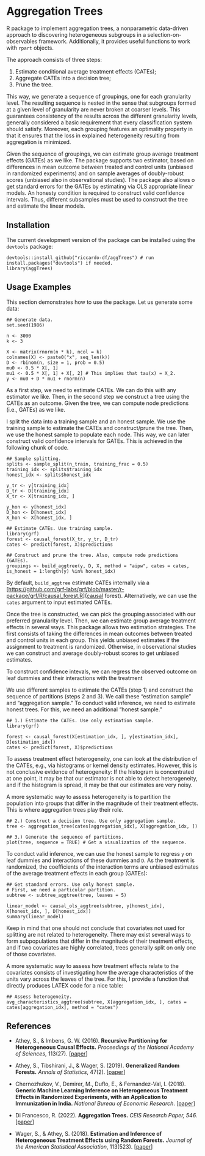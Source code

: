 # Aggregation Trees
R package to implement aggregation trees, a nonparametric data-driven approach to discovering heterogeneous subgroups in a selection-on-observables framework. Additionally, it provides useful functions to work with `rpart` objects.

The approach consists of three steps:

1. Estimate conditional average treatment effects (CATEs);
2. Aggregate CATEs into a decision tree;
3. Prune the tree.

This way, we generate a sequence of groupings, one for each granularity level. The resulting sequence is nested in the sense that subgroups formed at a given
level of granularity are never broken at coarser levels. This guarantees consistency of the results across the different granularity levels, generally considered a basic requirement that every classification system should satisfy. Moreover, each grouping features an optimality property in that it ensures that the loss in
explained heterogeneity resulting from aggregation is minimized.

Given the sequence of groupings, we can estimate group average treatment effects (GATEs) as we like. The package supports two estimator, based on differences in mean outcome between treated and control units (unbiased in randomized experiments) and on sample averages of doubly-robust scores (unbiased also in observational studies). The package also allows o get standard errors for the GATEs by estimating via OLS appropriate linear models. An honesty condition is required to construct valid confidence intervals. Thus, different subsamples must be used to construct the tree and estimate the linear models. 

## Installation  
The current development version of the package can be installed using the `devtools` package:

```
devtools::install_github("riccardo-df/aggTrees") # run install.packages("devtools") if needed.
library(aggTrees)
```

## Usage Examples
This section demonstrates how to use the package. Let us generate some data:

```
## Generate data.
set.seed(1986)

n <- 3000
k <- 3

X <- matrix(rnorm(n * k), ncol = k)
colnames(X) <- paste0("x", seq_len(k))
D <- rbinom(n, size = 1, prob = 0.5)
mu0 <- 0.5 * X[, 1]
mu1 <- 0.5 * X[, 1] + X[, 2] # This implies that tau(x) = X_2.
y <- mu0 + D * mu1 + rnorm(n)
```

As a first step, we need to estimate CATEs. We can do this with any estimator we like. Then, in the second step we construct a tree using the CATEs as an outcome. Given the tree, we can compute node predictions (i.e., GATEs) as we like.

I split the data into a training sample and an honest sample. We use the training sample to estimate the CATEs and construct/prune the tree. Then, we use the honest sample to populate each node. This way, we can later construct valid confidence intervals for GATEs. This is achieved in the following chunk of code.

```
## Sample splitting.
splits <- sample_split(n_train, training_frac = 0.5)
training_idx <- splits$training_idx
honest_idx <- splits$honest_idx

y_tr <- y[training_idx]
D_tr <- D[training_idx]
X_tr <- X[training_idx, ]

y_hon <- y[honest_idx]
D_hon <- D[honest_idx]
X_hon <- X[honest_idx, ]

## Estimate CATEs. Use training sample. 
library(grf)
forest <- causal_forest(X_tr, y_tr, D_tr) 
cates <- predict(forest, X)$predictions

## Construct and prune the tree. Also, compute node predictions (GATEs).
groupings <- build_aggtree(y, D, X, method = "aipw", cates = cates, is_honest = 1:length(y) %in% honest_idx)
```

By default, `build_aggtree` estimate CATEs internally via a [https://github.com/grf-labs/grf/blob/master/r-package/grf/R/causal_forest.R](causal forest). Alternatively, we can use the `cates` argument to input estimated CATEs. 



Once the tree is constructed, we can pick the grouping associated with our preferred granularity level. Then, we can estimate group average treatment effects in several ways. This package allows two estimation strategies. The first consists of taking the differences in mean outcomes between treated and control units in each group. This yields unbiased estimates if the assignment to treatment is randomized. Otherwise, in observational studies we can construct and average doubly-robust scores to get unbiased estimates.

To construct confidence intevals, we can regress the observed outcome on leaf dummies and their interactions with the treatment

We use different samples to estimate the CATEs (step 1) and construct the sequence of partitions (steps 2 and 3). We call these “estimation sample” and “aggregation sample.” To conduct valid inference, we need to estimate honest trees. For this, we need an additional “honest sample.”



  



```
## 1.) Estimate the CATEs. Use only estimation sample.
library(grf)

forest <- causal_forest(X[estimation_idx, ], y[estimation_idx], D[estimation_idx])
cates <- predict(forest, X)$predictions
```

To assess treatment effect heterogeneity, one can look at the distribution of the CATEs, e.g., via histograms or kernel density estimates. However, this is not conclusive evidence of heterogeneity: If the histogram is concentrated at one point, it may be that our estimator is not able to detect heterogeneity, and if the histogram is spread, it may be that our estimates are very noisy. 

A more systematic way to assess heterogeneity is to partition the population into groups that differ in the magnitude of their treatment effects. This is where aggregation trees play their role. 

```
## 2.) Construct a decision tree. Use only aggregation sample.
tree <- aggregation_tree(cates[aggregation_idx], X[aggregation_idx, ])

## 3.) Generate the sequence of partitions.
plot(tree, sequence = TRUE) # Get a visualization of the sequence.
```

To conduct valid inference, we can use the honest sample to regress `y` on leaf dummies and interactions of these dummies and `D`. As the treatment is randomized, the coefficients of the interaction terms are unbiased estimates of the average treatment effects in each group (GATEs):

```
## Get standard errors. Use only honest sample.
# First, we need a particular partition. 
subtree <- subtree_aggtree(tree, leaves = 5)

linear_model <- causal_ols_aggtree(subtree, y[honest_idx], X[honest_idx, ], D[honest_idx])
summary(linear_model)
```

Keep in mind that one should not conclude that covariates not used for splitting are not related to heterogeneity. There may exist several ways to form subpopulations
that differ in the magnitude of their treatment effects, and if two covariates are highly correlated, trees generally split on only one of those covariates.

A more systematic way to assess how treatment effects relate to the covariates consists of investigating how the average characteristics of the units vary across the leaves of the tree. For this, I provide a function that directly produces LATEX code for a nice table:

```
## Assess heterogeneity.
avg_characteristics_aggtree(subtree, X[aggregation_idx, ], cates = cates[aggregation_idx], method = "cates")
```

## References

- Athey, S., & Imbens, G. W. (2016).
<b>Recursive Partitioning for Heterogeneous Causal Effects.</b>
<i>Proceedings of the National Academy of Sciences</i>, 113(27).
[<a href="https://www.pnas.org/doi/abs/10.1073/pnas.1510489113">paper</a>]

- Athey, S., Tibshirani, J., & Wager, S. (2019).
<b>Generalized Random Forests.</b> <i>Annals of Statistics</i>, 47(2).
[<a href="https://projecteuclid.org/euclid.aos/1547197251">paper</a>]

- Chernozhukov, V., Demirer, M., Duflo, E., & Fernandez-Val, I. (2018).
<b>Generic Machine Learning Inference on Heterogeneous Treatment Effects in Randomized Experiments, with an Application to Immunization in India.</b>
<i>National Bureau of Economic Research</i>.
[<a href="https://www.nber.org/papers/w24678">paper</a>]

- Di Francesco, R. (2022).
<b>Aggregation Trees.</b> <i>CEIS Research Paper, 546.</i>
[<a href="https://papers.ssrn.com/sol3/papers.cfm?abstract_id=4304256">paper</a>]

- Wager, S., & Athey, S. (2018).
<b>Estimation and Inference of Heterogeneous Treatment Effects using Random Forests.</b>
<i>Journal of the American Statistical Association</i>, 113(523).
[<a href="https://www.tandfonline.com/eprint/v7p66PsDhHCYiPafTJwC/full">paper</a>]
